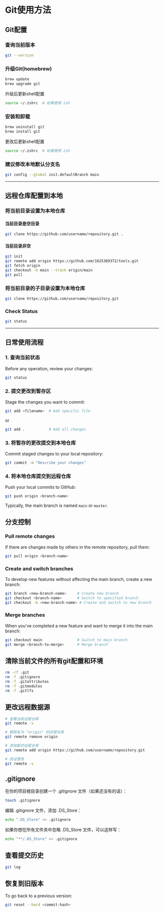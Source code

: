 # Git使用方法

## Git配置

### 查询当前版本

```bash
git --version
```

### 升级Git(homebrew)

```bash
brew update 
brew upgrade git 
```

升级后更新shell配置

```bash
source ~/.zshrc  # 如果使用 zsh  
```

### 安装和卸载

```bash
brew uninstall git  
brew install git
```

更改后更新shell配置

```bash
source ~/.zshrc  # 如果使用 zsh  
```

### 建议修改本地默认分支名


```bash
git config --global init.defaultBranch main
```


---

## 远程仓库配置到本地

### 将当前目录设置为本地仓库

#### 当前目录是空目录

```bash
git clone https://github.com/username/repository.git .
```

#### 当前目录非空

```bash
git init  
git remote add origin https://github.com/1625369372/tools.git  
git fetch origin  
git checkout -b main --track origin/main  
git pull
```


### 将当前目录的子目录设置为本地仓库

```bash
git clone https://github.com/username/repository.git
```

### Check Status

```bash
git status
```

---
## 日常使用流程

### 1. 查询当前状态

Before any operation, review your changes:
```bash
git status
```

### 2. 提交更改到暂存区

Stage the changes you want to commit:
```bash
git add <filename>  # Add specific file   
```
or
```bash
git add .           # Add all changes
```

### 3. 将暂存的更改提交到本地仓库

Commit staged changes to your local repository:
```bash
git commit -m "Describe your changes"  
```

### 4. 将本地仓库提交到远程仓库

Push your local commits to GitHub:
```bash
git push origin <branch-name>  
```

Typically, the main branch is named `main` or `master`.

## 分支控制

### Pull remote changes

If there are changes made by others in the remote repository, pull them:
```bash
git pull origin <branch-name>  
```

### Create and switch branches

To develop new features without affecting the main branch, create a new branch:
```bash
git branch <new-branch-name>     # Create new branch   
git checkout <branch-name>       # Switch to specified branch   
git checkout -b <new-branch-name> # Create and switch to new branch
```

### Merge branches

When you've completed a new feature and want to merge it into the main branch:
```bash
git checkout main                # Switch to main branch   
git merge <branch-to-merge>      # Merge branch`  
```

## 清除当前文件的所有git配置和环境

```bash
rm -rf .git
rm -f .gitignore
rm -f .gitattributes
rm -f .gitmodules
rm -f .gitlfs
```

## 更改远程数据源

```bash
# 查看当前远程仓库  
git remote -v  

# 删除名为 "origin" 的远程仓库  
git remote remove origin  

# 添加新的远程仓库  
git remote add origin https://github.com/username/repository.git  

# 验证更改  
git remote -v
```

## .gitignore

在你的项目根目录创建一个 .gitignore 文件（如果还没有的话）：


```bash
touch .gitignore  
```


编辑 .gitignore 文件，添加 .DS_Store：


```bash
echo ".DS_Store" >> .gitignore 
```
 

如果你想在所有文件夹中忽略 .DS_Store 文件，可以这样写：


```bash
echo "**/.DS_Store" >> .gitignore
```


##  查看提交历史

```bash
git log  
```

## 恢复到旧版本

To go back to a previous version:
```bash
git reset --hard <commit-hash>  
```



